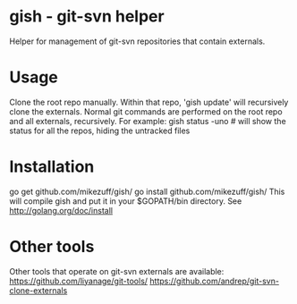 gish - git-svn helper
====
Helper for management of git-svn repositories that contain externals. 

Usage
====
Clone the root repo manually. Within that repo, 'gish update' will recursively clone the externals.
Normal git commands are performed on the root repo and all externals, recursively. For example:
gish status -uno  # will show the status for all the repos, hiding the untracked files

Installation
====
go get github.com/mikezuff/gish/
go install github.com/mikezuff/gish/
This will compile gish and put it in your $GOPATH/bin directory. See http://golang.org/doc/install

Other tools
====
Other tools that operate on git-svn externals are available:
https://github.com/liyanage/git-tools/ 
https://github.com/andrep/git-svn-clone-externals 
